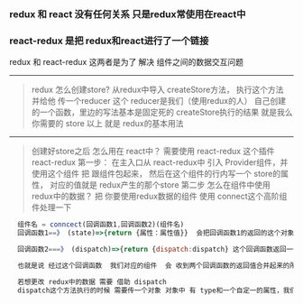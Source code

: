 ### redux  和 react  没有任何关系  只是redux常使用在react中
### react-redux  是把 redux和react进行了一个链接

redux 和  react-redux 这两者是为了 解决 组件之间的数据交互问题

----
> redux 怎么创建store? 从redux中导入 createStore方法， 执行这个方法 并给他 传一个reducer
> 这个 reducer是我们（使用redux的人） 自己创建的一个函数，里边的写法基本是固定死的
> createStore执行的结果 就是我么你需要的  store
>  以上 就是 redux的基本用法
-----
>创建好store之后  怎么用在 react中？  需要使用  react-redux 这个插件
> react-redux 第一步：  在主入口从 react-redux中 引入 Provider组件，并使用这个组件
> 把 跟组件包起来， 然后在这个组件的行内写一个 store的属性， 对应的值就是 redux产生的那个store
> 第二步  怎么在组件中使用 redux中的数据？
> 把 你要使用redux数据的组件 使用 connect这个高阶组件处理一下
```javascript
  组件名 = conncect(回调函数1,回调函数2)(组件名)
  回调函数1==》 (state)=>{return {属性：属性值}}  会把回调函数1的返回的这个对象 传递给 对应的组件

  回调函数2===》 (dispatch)=>{return {dispatch:dispatch} 这个回调函数返回一个对象 这个对象中 只放了一个 dispatch属性， react-redux也把这对属性 传给 对应的组件

  也就是说 经过这个回调函数  我们对应的组件  会 收到两个回调函数的返回值合并起来的所有属性

  若想更改 redux中的数据 需要 借助 dispatch
  dispatch这个方法执行的时候 需要传一个对象 对象中 有 type和一个自定一的属性，我们一般把这个对象称为 action; 这个type对应的就是我们reducer里写的哪个 action.type
```